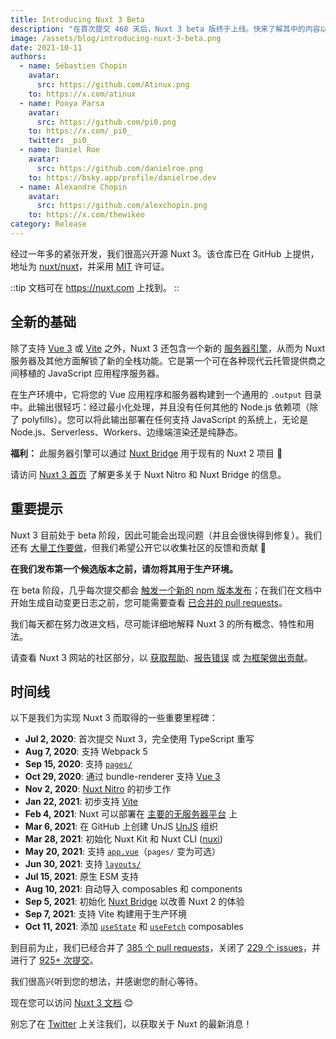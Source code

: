 ```yaml
---
title: Introducing Nuxt 3 Beta
description: "在首次提交 468 天后，Nuxt 3 beta 版终于上线。快来了解其中的内容以及对它的期待。是的，它包含了 Vue 3 和 Vite ⚡️"
image: /assets/blog/introducing-nuxt-3-beta.png
date: 2021-10-11
authors:
  - name: Sébastien Chopin
    avatar:
      src: https://github.com/Atinux.png
    to: https://x.com/atinux
  - name: Pooya Parsa
    avatar:
      src: https://github.com/pi0.png
    to: https://x.com/_pi0_
    twitter: _pi0_
  - name: Daniel Roe
    avatar:
      src: https://github.com/danielroe.png
    to: https://bsky.app/profile/danielroe.dev
  - name: Alexandre Chopin
    avatar:
      src: https://github.com/alexchopin.png
    to: https://x.com/thewikeo
category: Release
---
```


经过一年多的紧张开发，我们很高兴开源 Nuxt 3。该仓库已在 GitHub 上提供，地址为 [nuxt/nuxt](https://github.com/nuxt/nuxt)，并采用 [MIT](https://github.com/nuxt/nuxt/blob/main/LICENSE) 许可证。

::tip
文档可在 https://nuxt.com 上找到。
::

## 全新的基础

除了支持 [Vue 3](https://vuejs.org) 或 [Vite](https://vitejs.dev) 之外，Nuxt 3 还包含一个新的 [服务器引擎](https://nuxt.com/docs/guide/concepts/server-engine)，从而为 Nuxt 服务器及其他方面解锁了新的全栈功能。它是第一个可在各种现代云托管提供商之间移植的 JavaScript 应用程序服务器。

在生产环境中，它将您的 Vue 应用程序和服务器构建到一个通用的 `.output` 目录中。此输出很轻巧：经过最小化处理，并且没有任何其他的 Node.js 依赖项（除了 polyfills）。您可以将此输出部署在任何支持 JavaScript 的系统上，无论是 Node.js、Serverless、Workers、边缘端渲染还是纯静态。

**福利：** 此服务器引擎可以通过 [Nuxt Bridge](https://nuxt.com/docs/getting-started/bridge) 用于现有的 Nuxt 2 项目 🚀

请访问 [Nuxt 3 首页](https://nuxt.com) 了解更多关于 Nuxt Nitro 和 Nuxt Bridge 的信息。

## 重要提示

Nuxt 3 目前处于 beta 阶段，因此可能会出现问题（并且会很快得到修复）。我们还有 [大量工作要做](https://github.com/nuxt/nuxt/issues)，但我们希望公开它以收集社区的反馈和贡献 💚

**在我们发布第一个候选版本之前，请勿将其用于生产环境。**

在 beta 阶段，几乎每次提交都会 [触发一个新的 npm 版本发布](https://github.com/nuxt/nuxt/blob/main/.github/workflows/ci.yml#L111-L119)；在我们在文档中开始生成自动变更日志之前，您可能需要查看 [已合并的 pull requests](https://github.com/nuxt/nuxt/pulls?q=is%3Apr+is%3Amerged)。

我们每天都在努力改进文档，尽可能详细地解释 Nuxt 3 的所有概念、特性和用法。

请查看 Nuxt 3 网站的社区部分，以 [获取帮助](https://nuxt.com/docs/community/getting-help)、[报告错误](https://nuxt.com/docs/community/reporting-bugs) 或 [为框架做出贡献](https://nuxt.com/docs/community/contribution)。

## 时间线

以下是我们为实现 Nuxt 3 而取得的一些重要里程碑：

- **Jul 2, 2020**: 首次提交 Nuxt 3，完全使用 TypeScript 重写
- **Aug 7, 2020**: 支持 Webpack 5
- **Sep 15, 2020**: 支持 [`pages/`](https://nuxt.com/docs/guide/directory-structure/pages) 
- **Oct 29, 2020**: 通过 bundle-renderer 支持 [Vue 3](https://vuejs.org)
- **Nov 2, 2020**: [Nuxt Nitro](https://nuxt.com/guide/concepts/server-engine) 的初步工作
- **Jan 22, 2021**: 初步支持 [Vite](https://vitejs.dev)
- **Feb 4, 2021**: Nuxt 可以部署在 [主要的无服务器平台](https://nuxt.com/docs/getting-started/deployment) 上
- **Mar 6, 2021**: 在 GitHub 上创建 UnJS [UnJS](https://github.com/unjs) 组织
- **Mar 28, 2021**: 初始化 Nuxt Kit 和 Nuxt CLI ([nuxi](https://nuxt.com/docs/api/commands/add))
- **May 20, 2021**: 支持 [`app.vue`](https://nuxt.com/docs/guide/directory-structure/app)（`pages/` 变为可选）
- **Jun 30, 2021**: 支持 [`layouts/`](https://nuxt.com/docs/guide/directory-structure/layouts)
- **Jul 15, 2021**: 原生 ESM 支持
- **Aug 10, 2021**: 自动导入 composables 和 components
- **Sep 5, 2021**: 初始化 [Nuxt Bridge](https://nuxt.com/docs/bridge/overview) 以改善 Nuxt 2 的体验
- **Sep 7, 2021**: 支持 Vite 构建用于生产环境
- **Oct 11, 2021**: 添加 [`useState`](https://nuxt.com/docs/getting-started/state-management) 和 [`useFetch`](https://nuxt.com/docs/api/composables/use-fetch) composables

到目前为止，我们已经合并了 [385 个 pull requests](https://github.com/nuxt/nuxt/pulls?q=is%3Apr+is%3Amerged)，关闭了 [229 个 issues](https://github.com/nuxt/nuxt/issues?q=is%3Aissue+is%3Aclosed)，并进行了 [925+ 次提交](https://github.com/nuxt/nuxt/commits/main)。

我们很高兴听到您的想法，并感谢您的耐心等待。

现在您可以访问 [Nuxt 3 文档](https://nuxt.com) 😊

别忘了在 [Twitter](https://x.com/nuxt_js) 上关注我们，以获取关于 Nuxt 的最新消息！

